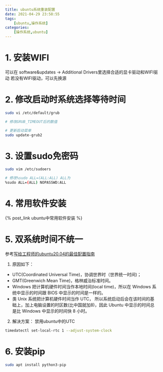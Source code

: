 ```yaml
---
title: ubuntu系统重装配置
date: 2021-04-29 23:58:55
tags: 
    [ubuntu,操作系统] 
categories: 
    [操作系统,ubuntu]
---
```

# 1. 安装WIFI
可以在 software&updates -> Additional Drivers里选择合适的显卡驱动和WIFI驱动
若没有WIFI驱动，可以先换源

# 2. 修改启动时系统选择等待时间
```bash
sudo vi /etc/default/grub

# 修改GRUB_TIMEOUT后的数值

# 更新启动菜单
sudo update-grub2
```

# 3. 设置sudo免密码

```bash
sudo vim /etc/sudoers

# 修改%sudo ALL=(ALL:ALL) ALL为
%sudo ALL=(ALL) NOPASSWD:ALL
```

# 4. 常用软件安装
{% post_link ubuntu中常用软件安装 %}

# 5. 双系统时间不统一
参考[写给工程师的ubuntu20.04的最佳配置指南](https://juejin.im/post/5eb3a1556fb9a0434b73545c#heading-31)
1. 原因如下：

 - UTC(Coordinated Universal Time)，协调世界时（世界统一时间)；
 - GMT(Greenwich Mean Time)，格林威治标准时间。
 - Windows 把计算机硬件时间当作本地时间(local time)，所以在 Windows 系统中显示的时间跟 BIOS 中显示的时间是一样的。
 - 类 Unix 系统把计算机硬件时间当作 UTC， 所以系统启动后会在该时间的基础上，加上电脑设置的时区数(比中国就加8)，因此 Ubuntu 中显示的时间总是比 Windows 中显示的时间快 8 小时。
2. 解决方案：
禁用ubuntu中的UTC

```bash
timedatectl set-local-rtc 1 --adjust-system-clock
```

# 6. 安装pip
```bash
sudo apt install python3-pip
```